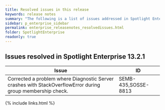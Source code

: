 ```yaml
---
title: Resolved issues in this release
keywords: release notes
summary: "The following is a list of issues addressed in Spotlight Enterprise 13.2.1"
sidebar: p_enterprise_sidebar
permalink: enterprise_releasenotes_resolvedissues.html
folder: SpotlightEnterprise
readonly: true
---
```




## Issues resolved in Spotlight Enterprise 13.2.1

Issue | ID
------|---
Corrected a problem where Diagnostic Server crashes with StackOverflowError during group membership check. | SEMB-435,SOSSE-8813


{% include links.html %}
